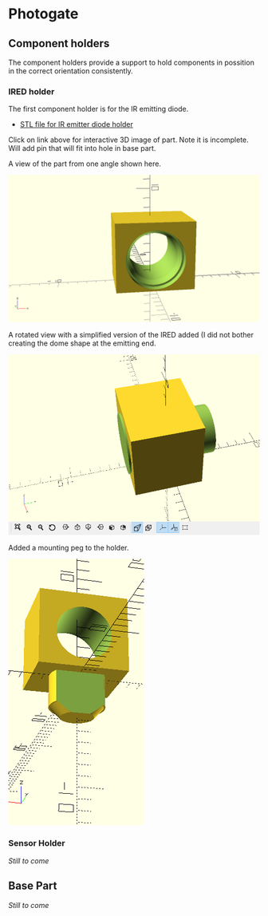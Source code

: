 # Photogate

## Component holders

The component holders provide a support to hold components in possition in the correct orientation consistently.

### IRED holder

The first component holder is for the IR emitting diode.

* [STL file for IR emitter diode holder](IRED-holder.stl)

Click on link above for interactive 3D image of part. Note it is incomplete. Will add pin that will fit into hole in base part.

A view of the part from one angle shown here.

![](images/ired-holder.png)

A rotated view with a simplified version of the IRED added (I did not bother creating the dome shape at the emitting end.

![](images/ired-holder-TT.png)

Added a mounting peg to the holder.

![](images/ired-holder-peg.png)

### Sensor Holder

*Still to come*

## Base Part

*Still to come*
